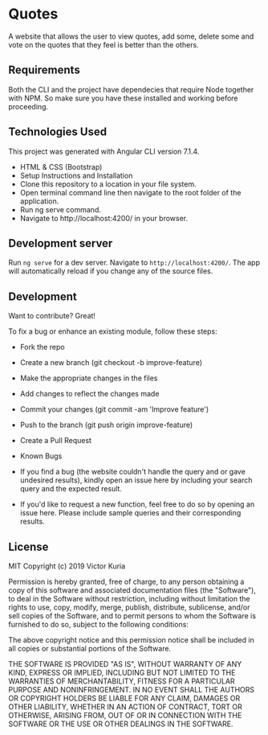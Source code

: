 # Quotes

A website that allows the user to view quotes, add some, delete some and vote on the quotes that they feel is better than the others.

## Requirements
Both the CLI and the project have dependecies that require Node together with NPM. So make sure you have these installed and working before proceeding.

## Technologies Used
This project was generated with Angular CLI version 7.1.4.
- HTML & CSS (Bootstrap)
- Setup Instructions and Installation
- Clone this repository to a location in your file system.
- Open terminal command line then navigate to the root folder of the application.
- Run ng serve command.
- Navigate to http://localhost:4200/ in your browser.

## Development server

Run `ng serve` for a dev server. Navigate to `http://localhost:4200/`. The app will automatically reload if you change any of the source files.

## Development
Want to contribute? Great!

To fix a bug or enhance an existing module, follow these steps:

- Fork the repo
- Create a new branch (git checkout -b improve-feature)
- Make the appropriate changes in the files
- Add changes to reflect the changes made
- Commit your changes (git commit -am 'Improve feature')
- Push to the branch (git push origin improve-feature)
- Create a Pull Request
- Known Bugs
- If you find a bug (the website couldn't handle the query and or gave undesired results), kindly open an issue here by including your search query and the expected result.

- If you'd like to request a new function, feel free to do so by opening an issue here. Please include sample queries and their corresponding results.

## License
 MIT Copyright (c) 2019 Victor Kuria

Permission is hereby granted, free of charge, to any person obtaining a copy of this software and associated documentation files (the "Software"), to deal in the Software without restriction, including without limitation the rights to use, copy, modify, merge, publish, distribute, sublicense, and/or sell copies of the Software, and to permit persons to whom the Software is furnished to do so, subject to the following conditions:

The above copyright notice and this permission notice shall be included in all copies or substantial portions of the Software.

THE SOFTWARE IS PROVIDED "AS IS", WITHOUT WARRANTY OF ANY KIND, EXPRESS OR IMPLIED, INCLUDING BUT NOT LIMITED TO THE WARRANTIES OF MERCHANTABILITY, FITNESS FOR A PARTICULAR PURPOSE AND NONINFRINGEMENT. IN NO EVENT SHALL THE AUTHORS OR COPYRIGHT HOLDERS BE LIABLE FOR ANY CLAIM, DAMAGES OR OTHER LIABILITY, WHETHER IN AN ACTION OF CONTRACT, TORT OR OTHERWISE, ARISING FROM, OUT OF OR IN CONNECTION WITH THE SOFTWARE OR THE USE OR OTHER DEALINGS IN THE SOFTWARE.